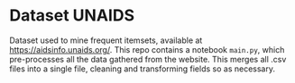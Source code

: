 # Dataset UNAIDS

Dataset used to mine frequent itemsets, available at https://aidsinfo.unaids.org/.
This repo contains a notebook `main.py`, which pre-processes all the data gathered from the website. This merges all .csv files into a single file, cleaning and transforming fields so as necessary.

